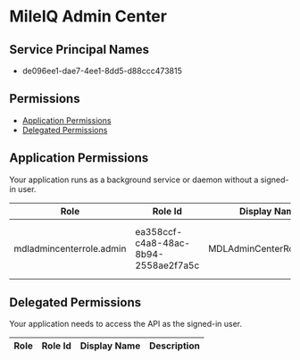 # MileIQ Admin Center
## Service Principal Names
- de096ee1-dae7-4ee1-8dd5-d88ccc473815

 ## Permissions
- [Application Permissions](#application-permissions)
- [Delegated Permissions](#delegated-permissions)

## Application Permissions
Your application runs as a background service or daemon without a signed-in user.

| Role | Role Id | Display Name | Description |
|---|---|---|---|
| mdladmincenterrole.admin | ea358ccf-c4a8-48ac-8b94-2558ae2f7a5c | MDLAdminCenterRole.Admin | Business Admins who can use application |

## Delegated Permissions
Your application needs to access the API as the signed-in user. 

| Role | Role Id | Display Name | Description |
|---|---|---|---|

